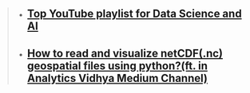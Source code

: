 > * ## [Top YouTube playlist for Data Science and AI](https://www.linkedin.com/pulse/top-youtube-playlist-data-science-ai-you-must-check-mamdapure)
> * ## [How to read and visualize netCDF(.nc) geospatial files using python?(ft. in Analytics Vidhya Medium Channel)](https://medium.com/analytics-vidhya/how-to-read-and-visualize-netcdf-nc-geospatial-files-using-python-6c2ac8907c7c)
